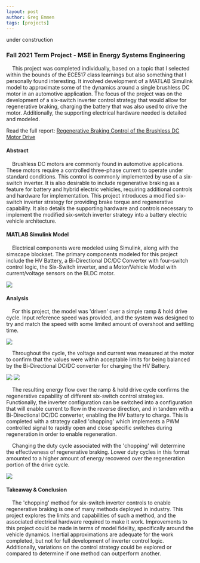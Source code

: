 ```yaml
---
layout: post
author: Greg Emmen
tags: [projects]
---
```


under construction

### Fall 2021 Term Project - MSE in Energy Systems Engineering
&nbsp;&nbsp;&nbsp;&nbsp;This project was completed individually, based on a topic that I selected within the bounds of the ECE517 class learnings but also something that I personally found interesting. It involved development of a MATLAB Simulink model to approximate some of the dynamics around a single brushless DC motor in an automotive application. The focus of the project was on the development of a six-switch inverter control strategy that would allow for regenerative braking, charging the battery that was also used to drive the motor. Additionally, the supporting electrical hardware needed is detailed and modeled.

Read the full report: <a href="https://github.com/G-Emmen/G-Emmen.github.io/raw/main/docs/assets/pdf/RegenBrake.pdf" target="_blank">Regenerative Braking Control of the Brushless DC Motor Drive</a>

#### Abstract
&nbsp;&nbsp;&nbsp;&nbsp;Brushless DC motors are commonly found in automotive applications. These motors require a controlled three-phase current to operate under standard conditions. This control is commonly implemented by use of a six-switch inverter. It is also desirable to include regenerative braking as a feature for battery and hybrid electric vehicles, requiring additional controls and hardware for implementation. This project introduces a modified six-switch inverter strategy for providing
brake torque and regenerative capability. It also details the supporting hardware and controls necessary to implement the modified six-switch inverter strategy into a battery electric vehicle architecture.

#### MATLAB Simulink Model
&nbsp;&nbsp;&nbsp;&nbsp;Electrical components were modeled using Simulink, along with the simscape blockset. The primary components modeled for this project include the HV Battery, a Bi-Directional DC/DC Converter with four-switch control logic, the Six-Switch inverter, and a Motor/Vehicle Model with current/voltage sensors on the BLDC motor.

<img src="/assets/img/Regen_SimulinkModel.JPG">

#### Analysis
&nbsp;&nbsp;&nbsp;&nbsp;For this project, the model was 'driven' over a simple ramp & hold drive cycle. Input reference speed was provided, and the system was designed to try and match the speed with some limited amount of overshoot and settling time.

<img src="/assets/img/MtrSpd_v_RefSpd.JPG" class="center">

&nbsp;&nbsp;&nbsp;&nbsp;Throughout the cycle, the voltage and current was measured at the motor to confirm that the values were within acceptable limits for being balanced by the Bi-Directional DC/DC converter for charging the HV Battery.

<img src="/assets/img/Inverter_and_Batt_Volt.JPG" class="center">
<img src="/assets/img/Converter_and_Batt_Curr.JPG" class="center">

&nbsp;&nbsp;&nbsp;&nbsp;The resulting energy flow over the ramp & hold drive cycle confirms the regenerative capability of different six-switch control strategies. Functionally, the inverter configuration can be switched into a configuration that will enable current to flow in the reverse direction, and in tandem with a Bi-Directional DC/DC converter, enabling the HV battery to charge. This is completed with a strategy called 'chopping' which implements a PWM controlled signal to rapidly open and close specific switches during regeneration in order to enable regeneration.

&nbsp;&nbsp;&nbsp;&nbsp;Changing the duty cycle associated with the 'chopping' will determine the effectiveness of regenerative braking. Lower duty cycles in this format amounted to a higher amount of energy recovered over the regeneration portion of the drive cycle.

<img src="/assets/img/Percent_SOC_DC_Comp.JPG" class="center">

#### Takeaway & Conclusion

&nbsp;&nbsp;&nbsp;&nbsp;The 'chopping' method for six-switch inverter controls to enable regenerative braking is one of many methods deployed in industry. This project explores the limits and capabilities of such a method, and the associated electrical hardware required to make it work. Improvements to this project could be made in terms of model fidelity, specifically around the vehicle dynamics. Inertial approximations are adequate for the work completed, but not for full development of inverter control logic. Additionally, variations on the control strategy could be explored or compared to determine if one method can outperform another.
